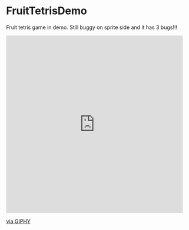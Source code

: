 # FruitTetrisDemo
Fruit tetris game in demo. Still buggy on sprite side and it has 3 bugs!!!

<iframe src="https://giphy.com/embed/9RmPnaHkxDgUo" width="480" height="480" frameBorder="0" class="giphy-embed" allowFullScreen></iframe><p><a href="https://giphy.com/gifs/buggy-9RmPnaHkxDgUo">via GIPHY</a></p>
